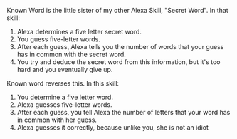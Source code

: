 Known Word is the little sister of my other Alexa Skill, "Secret Word".
In that skill:
1. Alexa determines a five letter secret word.
2. You guess five-letter words.
3. After each guess, Alexa tells you the number of words that your guess
   has in common with the secret word.
4. You try and deduce the secret word from this information, but it's
   too hard and you eventually give up.

Known word reverses this. In this skill:
1. You determine a five letter word.
2. Alexa guesses five-letter words.
3. After each guess, you tell Alexa the number of letters that your
   word has in common with her guess.
4. Alexa guesses it correctly, because unlike you, she is not an idiot
